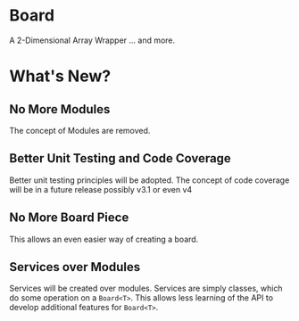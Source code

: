 # Board

A 2-Dimensional Array Wrapper ... and more.

# What's New?

## No More Modules
The concept of Modules are removed.

## Better Unit Testing and Code Coverage
Better unit testing principles will be adopted. The concept of code coverage will be in a future release possibly v3.1 or even v4

## No More Board Piece
This allows an even easier way of creating a board.

## Services over Modules
Services will be created over modules. Services are simply classes, which do some operation on a `Board<T>`. This allows less learning of the API to develop additional features for `Board<T>`.